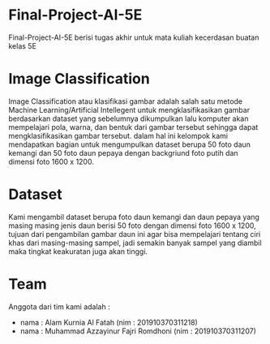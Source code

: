 # Final-Project-AI-5E
Final-Project-AI-5E berisi tugas akhir untuk mata kuliah kecerdasan buatan kelas 5E

# Image Classification
Image Classification atau klasifikasi gambar adalah salah satu metode Machine Learning/Artificial Intellegent untuk mengklasifikasikan gambar berdasarkan dataset yang sebelumnya dikumpulkan lalu komputer akan mempelajari pola, warna, dan bentuk dari gambar tersebut sehingga dapat mengklasifikasikan gambar tersebut. dalam hal ini kelompok kami mendapatkan bagian untuk mengumpulkan dataset berupa 50 foto daun kemangi dan 50 foto daun pepaya dengan backgriund foto putih dan dimensi foto 1600 x 1200.

# Dataset
Kami mengambil dataset berupa foto daun kemangi dan daun pepaya yang masing masing jenis daun berisi 50 foto dengan dimensi foto 1600 x 1200, tujuan dari pengambilan gambar daun ini agar bisa mempelajari tentang ciri khas dari masing-masing sampel, jadi semakin banyak sampel yang diambil maka tingkat keakuratan juga akan tinggi.

# Team
Anggota dari tim kami adalah :
- nama  : Alam Kurnia Al Fatah               (nim : 201910370311218)
- nama  : Muhammad Azzayinur Fajri Romdhoni  (nim : 201910370311207)
